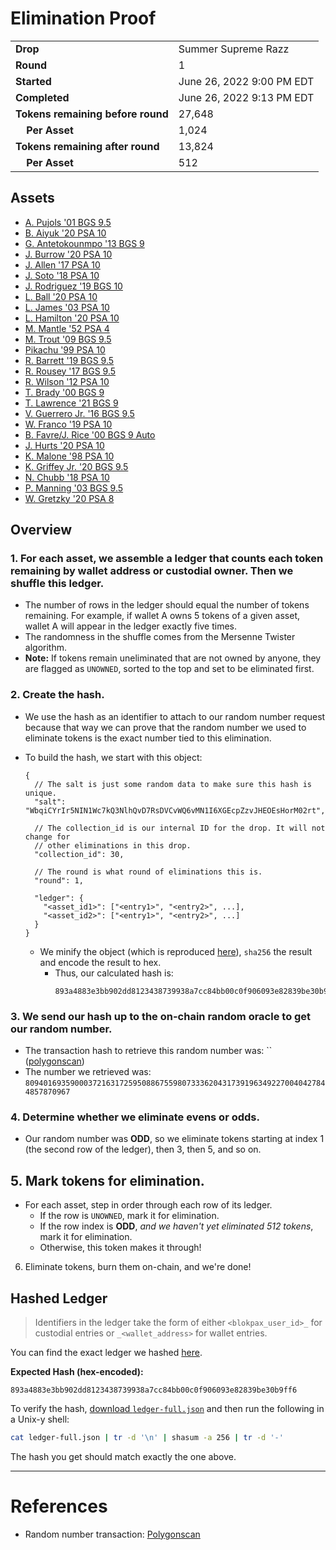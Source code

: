 # Elimination Proof

|||
|---|---|
| **Drop** | Summer Supreme Razz |
| **Round** | 1 |
| **Started** | June 26, 2022 9:00 PM EDT |
| **Completed** | June 26, 2022 9:13 PM EDT |
| **Tokens remaining before round** | 27,648 |
| **&nbsp;&nbsp;&nbsp;&nbsp;Per Asset** | 1,024 |
| **Tokens remaining after round** | 13,824 |
| **&nbsp;&nbsp;&nbsp;&nbsp;Per Asset** | 512 |

## Assets

- [A. Pujols &#039;01 BGS 9.5](asset-1852.md)
- [B. Aiyuk &#039;20 PSA 10](asset-1853.md)
- [G. Antetokounmpo &#039;13 BGS 9](asset-1854.md)
- [J. Burrow &#039;20 PSA 10](asset-1855.md)
- [J. Allen &#039;17 PSA 10](asset-1856.md)
- [J. Soto &#039;18 PSA 10](asset-1857.md)
- [J. Rodriguez &#039;19 BGS 10](asset-1858.md)
- [L. Ball &#039;20 PSA 10](asset-1859.md)
- [L. James &#039;03 PSA 10](asset-1860.md)
- [L. Hamilton &#039;20 PSA 10](asset-1861.md)
- [M. Mantle &#039;52 PSA 4](asset-1862.md)
- [M. Trout &#039;09 BGS 9.5](asset-1863.md)
- [Pikachu &#039;99 PSA 10](asset-1864.md)
- [R. Barrett &#039;19 BGS 9.5](asset-1865.md)
- [R. Rousey &#039;17 BGS 9.5](asset-1866.md)
- [R. Wilson &#039;12 PSA 10](asset-1867.md)
- [T. Brady &#039;00 BGS 9](asset-1868.md)
- [T. Lawrence &#039;21 BGS 9](asset-1869.md)
- [V. Guerrero Jr. &#039;16 BGS 9.5](asset-1870.md)
- [W. Franco &#039;19 PSA 10](asset-1871.md)
- [B. Favre/J. Rice &#039;00 BGS 9 Auto](asset-2176.md)
- [J. Hurts &#039;20 PSA 10](asset-2177.md)
- [K. Malone &#039;98 PSA 10](asset-2178.md)
- [K. Griffey Jr. &#039;20 BGS 9.5](asset-2179.md)
- [N. Chubb &#039;18 PSA 10](asset-2180.md)
- [P. Manning &#039;03 BGS 9.5](asset-2181.md)
- [W. Gretzky &#039;20 PSA 8](asset-2182.md)

## Overview

### 1. For each asset, we assemble a ledger that counts each token remaining by wallet address or custodial owner. Then we shuffle this ledger.
- The number of rows in the ledger should equal the number of tokens remaining. For example, if wallet A owns 5 tokens of a given asset, wallet A will appear in the ledger exactly five times.
- The randomness in the shuffle comes from the Mersenne Twister algorithm.
- **Note:** If tokens remain uneliminated that are not owned by anyone, they are flagged as `UNOWNED`, sorted to the top and set to be eliminated first.

### 2. Create the hash.
- We use the hash as an identifier to attach to our random number request because that way we can prove that the random number we used to eliminate tokens is the exact number tied to this elimination.
- To build the hash, we start with this object:
  ```jsonc
  {
    // The salt is just some random data to make sure this hash is unique.
    "salt": "WbqiCYrIr5NIN1Wc7kQ3NlhQvD7RsDVCvWQ6vMN1I6XGEcpZzvJHEOEsHorM02rt",

    // The collection_id is our internal ID for the drop. It will not change for
    // other eliminations in this drop.
    "collection_id": 30,

    // The round is what round of eliminations this is.
    "round": 1,

    "ledger": {
      "<asset_id1>": ["<entry1>", "<entry2>", ...],
      "<asset_id2>": ["<entry1>", "<entry2>", ...]
    }
  }
  ```

  - We minify the object (which is reproduced [here][ledger_full]), `sha256` the result and encode the result to hex.
    - Thus, our calculated hash is:
      ```plain
      893a4883e3bb902dd8123438739938a7cc84bb00c0f906093e82839be30b9ff6
      ```

### 3. We send our hash up to the on-chain random oracle to get our random number.
  - The transaction hash to retrieve this random number was: `` ([polygonscan][random_txn])
  - The number we retrieved was: `80940169359000372163172595088675598073336204317391963492270040427844857870967`

### 4. Determine whether we eliminate evens or odds.
  
  - Our random number was **ODD**, so we eliminate tokens starting at index 1 (the second row of the ledger), then 3, then 5, and so on.
  
## 5. Mark tokens for elimination.
  - For each asset, step in order through each row of its ledger.
    - If the row is `UNOWNED`, mark it for elimination.
    - If the row index is **ODD**, _and we haven't yet eliminated 512 tokens_, mark it for elimination.
    - Otherwise, this token makes it through!

6. Eliminate tokens, burn them on-chain, and we're done!

## Hashed Ledger

> Identifiers in the ledger take the form of either `<blokpax_user_id>_` for custodial entries or `_<wallet_address>` for wallet entries.

You can find the exact ledger we hashed [here][ledger_full].

**Expected Hash (hex-encoded):**
```
893a4883e3bb902dd8123438739938a7cc84bb00c0f906093e82839be30b9ff6
```

To verify the hash, [download `ledger-full.json`][ledger_full] and then run the following in a Unix-y shell:

```bash
cat ledger-full.json | tr -d '\n' | shasum -a 256 | tr -d '-'
```

The hash you get should match exactly the one above.

---

# References

- Random number transaction: [Polygonscan][random_txn]

[random_txn]: https://polygonscan.com/tx/
[ledger_full]: ledger-full.json

